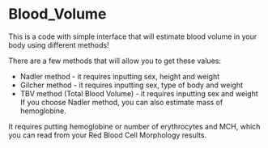 # Blood_Volume
This is a code with simple interface that will estimate blood volume in your body using different methods!

There are a few methods that will allow you to get these values:
 - Nadler method - it requires inputting sex, height and weight
 - Gilcher method - it requires inputting sex, type of body and weight
 - TBV method (Total Blood Volume) - it requires inputting sex and weight
If you choose Nadler method, you can also estimate mass of hemoglobine. 

It requires putting hemoglobine or number of erythrocytes and MCH, which you can read from your Red Blood Cell Morphology results.
